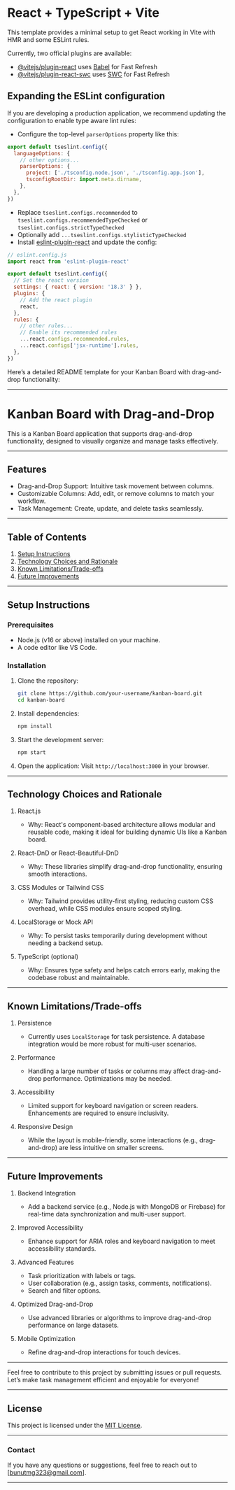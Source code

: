 # React + TypeScript + Vite

This template provides a minimal setup to get React working in Vite with HMR and some ESLint rules.

Currently, two official plugins are available:

- [@vitejs/plugin-react](https://github.com/vitejs/vite-plugin-react/blob/main/packages/plugin-react/README.md) uses [Babel](https://babeljs.io/) for Fast Refresh
- [@vitejs/plugin-react-swc](https://github.com/vitejs/vite-plugin-react-swc) uses [SWC](https://swc.rs/) for Fast Refresh

## Expanding the ESLint configuration

If you are developing a production application, we recommend updating the configuration to enable type aware lint rules:

- Configure the top-level `parserOptions` property like this:

```js
export default tseslint.config({
  languageOptions: {
    // other options...
    parserOptions: {
      project: ['./tsconfig.node.json', './tsconfig.app.json'],
      tsconfigRootDir: import.meta.dirname,
    },
  },
})
```

- Replace `tseslint.configs.recommended` to `tseslint.configs.recommendedTypeChecked` or `tseslint.configs.strictTypeChecked`
- Optionally add `...tseslint.configs.stylisticTypeChecked`
- Install [eslint-plugin-react](https://github.com/Binu-Tamang/Kanban-Board.git) and update the config:

```js
// eslint.config.js
import react from 'eslint-plugin-react'

export default tseslint.config({
  // Set the react version
  settings: { react: { version: '18.3' } },
  plugins: {
    // Add the react plugin
    react,
  },
  rules: {
    // other rules...
    // Enable its recommended rules
    ...react.configs.recommended.rules,
    ...react.configs['jsx-runtime'].rules,
  },
})
```
Here’s a detailed README template for your Kanban Board with drag-and-drop functionality:

---

# Kanban Board with Drag-and-Drop

This is a Kanban Board application that supports drag-and-drop functionality, designed to visually organize and manage tasks effectively.

---

## Features

- Drag-and-Drop Support: Intuitive task movement between columns.
- Customizable Columns: Add, edit, or remove columns to match your workflow.
- Task Management: Create, update, and delete tasks seamlessly.

---

## Table of Contents

1. [Setup Instructions](#setup-instructions)  
2. [Technology Choices and Rationale](#technology-choices-and-rationale)  
3. [Known Limitations/Trade-offs](#known-limitationstrade-offs)  
4. [Future Improvements](#future-improvements)

---

## Setup Instructions

### Prerequisites

- Node.js (v16 or above) installed on your machine.
- A code editor like VS Code.

### Installation

1. Clone the repository:
   ```bash
   git clone https://github.com/your-username/kanban-board.git
   cd kanban-board
   ```

2. Install dependencies:
   ```bash
   npm install
   ```

3. Start the development server:
   ```bash
   npm start
   ```

4. Open the application:
   Visit `http://localhost:3000` in your browser.

---

## Technology Choices and Rationale

1. React.js  
   - Why: React's component-based architecture allows modular and reusable code, making it ideal for building dynamic UIs like a Kanban board.  
   
2. React-DnD or React-Beautiful-DnD  
   - Why: These libraries simplify drag-and-drop functionality, ensuring smooth interactions.  

3. CSS Modules or Tailwind CSS  
   - Why: Tailwind provides utility-first styling, reducing custom CSS overhead, while CSS modules ensure scoped styling.  

4. LocalStorage or Mock API  
   - Why: To persist tasks temporarily during development without needing a backend setup.

5. TypeScript (optional)  
   - Why: Ensures type safety and helps catch errors early, making the codebase robust and maintainable.

---

## Known Limitations/Trade-offs

1. Persistence  
   - Currently uses `LocalStorage` for task persistence. A database integration would be more robust for multi-user scenarios.  

2. Performance  
   - Handling a large number of tasks or columns may affect drag-and-drop performance. Optimizations may be needed.  

3. Accessibility  
   - Limited support for keyboard navigation or screen readers. Enhancements are required to ensure inclusivity.

4. Responsive Design  
   - While the layout is mobile-friendly, some interactions (e.g., drag-and-drop) are less intuitive on smaller screens.

---

## Future Improvements

1. Backend Integration  
   - Add a backend service (e.g., Node.js with MongoDB or Firebase) for real-time data synchronization and multi-user support.

2. Improved Accessibility  
   - Enhance support for ARIA roles and keyboard navigation to meet accessibility standards.

3. Advanced Features  
   - Task prioritization with labels or tags.  
   - User collaboration (e.g., assign tasks, comments, notifications).  
   - Search and filter options.

4. Optimized Drag-and-Drop  
   - Use advanced libraries or algorithms to improve drag-and-drop performance on large datasets.

5. Mobile Optimization  
   - Refine drag-and-drop interactions for touch devices.

---

Feel free to contribute to this project by submitting issues or pull requests. Let’s make task management efficient and enjoyable for everyone!

---

## License

This project is licensed under the [MIT License](LICENSE).

---

### Contact  
If you have any questions or suggestions, feel free to reach out to [bunutmg323@gmail.com].

--- 
